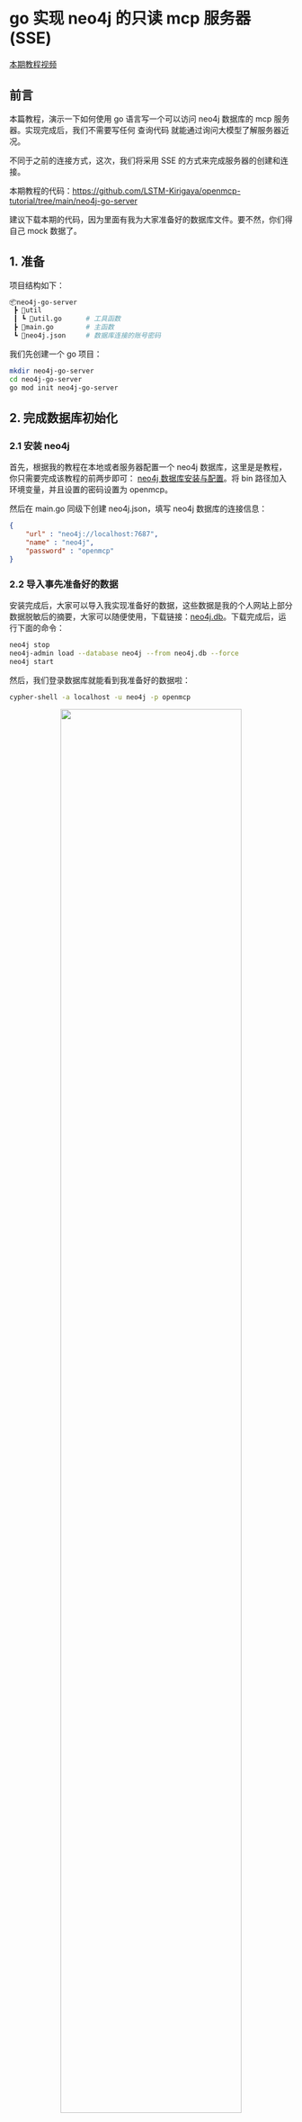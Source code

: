 # go 实现 neo4j 的只读 mcp 服务器 (SSE)

[本期教程视频](https://www.bilibili.com/video/BV1g8TozyEE7/)

##  前言

本篇教程，演示一下如何使用 go 语言写一个可以访问 neo4j 数据库的 mcp 服务器。实现完成后，我们不需要写任何 查询代码 就能通过询问大模型了解服务器近况。

不同于之前的连接方式，这次，我们将采用 SSE 的方式来完成服务器的创建和连接。

本期教程的代码：https://github.com/LSTM-Kirigaya/openmcp-tutorial/tree/main/neo4j-go-server

建议下载本期的代码，因为里面有我为大家准备好的数据库文件。要不然，你们得自己 mock 数据了。



## 1. 准备

项目结构如下：

```bash
📦neo4j-go-server
 ┣ 📂util
 ┃ ┗ 📜util.go      # 工具函数
 ┣ 📜main.go        # 主函数
 ┗ 📜neo4j.json     # 数据库连接的账号密码
```

我们先创建一个 go 项目：

```bash
mkdir neo4j-go-server
cd neo4j-go-server
go mod init neo4j-go-server
```



## 2. 完成数据库初始化

### 2.1 安装 neo4j

首先，根据我的教程在本地或者服务器配置一个 neo4j 数据库，这里是是教程，你只需要完成该教程的前两步即可： [neo4j 数据库安装与配置](https://kirigaya.cn/blog/article?seq=199)。将 bin 路径加入环境变量，并且设置的密码设置为 openmcp。

然后在 main.go 同级下创建 neo4j.json，填写 neo4j 数据库的连接信息：

```json
{
    "url" : "neo4j://localhost:7687",
    "name" : "neo4j",
    "password" : "openmcp"
}
```

### 2.2 导入事先准备好的数据

安装完成后，大家可以导入我实现准备好的数据，这些数据是我的个人网站上部分数据脱敏后的摘要，大家可以随便使用，下载链接：[neo4j.db](https://github.com/LSTM-Kirigaya/openmcp-tutorial/releases/download/neo4j.db/neo4j.db)。下载完成后，运行下面的命令：

```bash
neo4j stop
neo4j-admin load --database neo4j --from neo4j.db --force
neo4j start
```

然后，我们登录数据库就能看到我准备好的数据啦：

```bash
cypher-shell -a localhost -u neo4j -p openmcp
```

<div align=center>
<img src="https://pic1.zhimg.com/80/v2-4b53ad6a355c05d99c7ed18687ced717_1440w.png" style="width: 80%;"/>
</div>

### 2.3 验证 go -> 数据库连通性

为了验证数据库的连通性和 go 的数据库驱动是否正常工作，我们需要先写一段数据库访问的最小系统。

先安装 neo4j 的 v5 版本的 go 驱动：

```bash
go get github.com/neo4j/neo4j-go-driver/v5
```

在 `util.go` 中添加以下代码：

```go
package util

import (
	"context"
	"encoding/json"
	"fmt"
	"os"

	"github.com/neo4j/neo4j-go-driver/v5/neo4j"
)

var (
	Neo4jDriver neo4j.DriverWithContext
)

// 创建 neo4j 服务器的连接
func CreateNeo4jDriver(configPath string) (neo4j.DriverWithContext, error) {
	jsonString, _ := os.ReadFile(configPath)
	config := make(map[string]string)

	json.Unmarshal(jsonString, &config)
	// fmt.Printf("url: %s\nname: %s\npassword: %s\n", config["url"], config["name"], config["password"])

	var err error
	Neo4jDriver, err = neo4j.NewDriverWithContext(
		config["url"], 
		neo4j.BasicAuth(config["name"], config["password"], ""),
	)
	if err != nil {
		return Neo4jDriver, err
	}
	return Neo4jDriver, nil
}


// 执行只读的 cypher 查询
func ExecuteReadOnlyCypherQuery(
	cypher string,
) ([]map[string]any, error) {
	session := Neo4jDriver.NewSession(context.TODO(), neo4j.SessionConfig{
		AccessMode: neo4j.AccessModeRead,
	})

	defer session.Close(context.TODO())

	result, err := session.Run(context.TODO(), cypher, nil)
	if err != nil {
		fmt.Println(err.Error())
		return nil, err
	}

	var records []map[string]any
	for result.Next(context.TODO()) {
		records = append(records, result.Record().AsMap())
	}

	return records, nil
}
```

main.go 中添加以下代码：

```go
package main

import (
	"fmt"
	"neo4j-go-server/util"
)

var (
	neo4jPath    string = "./neo4j.json"
)

func main() {
	_, err := util.CreateNeo4jDriver(neo4jPath)
	if err != nil {
		fmt.Println(err)
		return
	}

	fmt.Println("Neo4j driver created successfully")	
}
```

运行主程序来验证数据库的连通性：

```bash
go run main.go
```

如果输出了 `Neo4j driver created successfully`，则说明数据库的连通性验证通过。



## 3. 实现 mcp 服务器

go 的 mcp 的 sdk 最为有名的是 mark3labs/mcp-go 了，我们就用这个。

> mark3labs/mcp-go 的 demo 在 https://github.com/mark3labs/mcp-go，非常简单，此处直接使用即可。

先安装

```bash
go get github.com/mark3labs/mcp-go
```

然后在 `main.go` 中添加以下代码：

```go
// ... existing code ...

var (
	addr string = "localhost:8083"
)

func main() {
	// ... existing code ...

	s := server.NewMCPServer(
		"只读 Neo4j 服务器",
		"0.0.1",
		server.WithToolCapabilities(true),
	)

	srv := server.NewSSEServer(s)
	
    // 定义 executeReadOnlyCypherQuery 这个工具的 schema
	executeReadOnlyCypherQuery := mcp.NewTool("executeReadOnlyCypherQuery",
		mcp.WithDescription("执行只读的 Cypher 查询"),
		mcp.WithString("cypher",
			mcp.Required(),
			mcp.Description("Cypher 查询语句，必须是只读的"),
		),
	)
	
    // 将真实函数和申明的 schema 绑定
	s.AddTool(executeReadOnlyCypherQuery, func(ctx context.Context, request mcp.CallToolRequest) (*mcp.CallToolResult, error) {
		args, ok := request.Params.Arguments.(map[string]interface{})
		if !ok {
			return mcp.NewToolResultText(""), fmt.Errorf("invalid arguments type")
		}
		cypher, ok := args["cypher"].(string)
		if !ok {
			return mcp.NewToolResultText(""), fmt.Errorf("cypher argument is not a string")
		}
		result, err := util.ExecuteReadOnlyCypherQuery(cypher)

		fmt.Println(result)

		if err != nil {
			return mcp.NewToolResultText(""), err
		}

		return mcp.NewToolResultText(fmt.Sprintf("%v", result)), nil
	})
	
    // 在 http://localhost:8083/sse 开启服务
    fmt.Printf("Server started at http://%s/sse\n", addr)
	srv.Start(addr)
}
```

go run main.go 运行上面的代码，你就能看到如下信息：

```
Neo4j driver created successfully
Server started at http://localhost:8083/sse
```

说明我们的 mcp 服务器在本地的 8083 上启动了。



## 4. 通过 openmcp 来进行调试

### 4.1 添加工作区 sse 调试项目

接下来，我们来通过 openmcp 进行调试，先点击 vscode 左侧的 openmcp 图标进入控制面板，如果你是下载的 https://github.com/LSTM-Kirigaya/openmcp-tutorial/tree/main/neo4j-go-server 这个项目，那么你能看到【MCP 连接（工作区）】里面已经有一个创建好的调试项目【只读 Neo4j 服务器】了。如果你是完全自己做的这个项目，可以通过下面的按钮添加连接，选择 sse 后填入 http://localhost:8083/sse，oauth 空着不填即可。

<div align=center>
<img src="https://picx.zhimg.com/80/v2-31a01f1253dfc8c42e23e05b1869a932_1440w.png" style="width: 80%;"/>
</div>

### 4.2 测试工具

第一次调试 mcp 服务器要做的事情一定是先调通 mcp tool，新建标签页，选择 tool，点击下图的工具，输入 `CALL db.labels() YIELD label RETURN label`，这个语句是用来列出所有节点类型的。如果输出下面的结果，说明当前的链路生效，没有问题。

<div align=center>
<img src="https://pic1.zhimg.com/80/v2-dd59d9c96ecb455e527ab8aa7f963908_1440w.png" style="width: 100%;"/>
</div>


### 4.3 摸清大模型功能边界，用提示词来封装我们的知识

然后，让我们做点有趣的事情吧！我们接下来要测试一下大模型的能力边界，因为 neo4j 属于特种数据库，通用大模型不一定知道怎么用它。新建标签页，点击「交互测试」，我们先问一个简单的问题：

```
帮我找出最新的 10 条评论
```

结果如下：

<div align=center>
<img src="https://picx.zhimg.com/80/v2-44fab30650051db4e3b94de34275af3a_1440w.png" style="width: 100%;"/>
</div>

可以看到，大模型查询的节点类型就是错误的，在我提供的例子中，代表评论的节点是 BlogComment，而不是 Comment。也就是说，大模型并不掌握进行数据库查询的通用方法论。这就是我们目前知道的它的能力边界。我们接下来要一步一步地注入我们的经验和知识，唔姆，通过 system prompt 来完成。

### 4.4 教大模型找数据库节点

好好想一下，作为工程师的我们是怎么知道评论的节点是 BlogComment？我们一般是通过罗列当前数据库的所有节点的类型来从命名中猜测的，比如，对于这个数据库，我一般会先输入如下的 cypher 查询：

```sql
CALL db.labels() YIELD label RETURN label
```

它的输出就在 4.2 的图中，如果你的英文不错，也能看出来 BlogComment 大概率是代表博客评论的节点。好了，那么我们将这段方法论注入到 system prompt 中，从而封装我们的这层知识，点击下图的下方的按钮，进入到【系统提示词】:

<div align=center>
<img src="https://pica.zhimg.com/80/v2-e0fdd265e53dd354163358be1f5cc3f6_1440w.png" style="width: 100%;"/>
</div>


新建提示词【neo4j】，输入：

```
你是一个善于进行neo4j查询的智能体，对于用户要求的查询请求，你并不一定知道对应的数据库节点是什么，这个时候，你需要先列出所有的节点类型，然后从中找到你认为最有可能是匹配用户询问的节点。比如用户问你要看符合特定条件的「文章」，你并不知道文章的节点类型是什么，这个时候，你就需要先列出所有的节点。
```

点击保存，然后在【交互测试】中，重复刚才的问题：

```
帮我找出最新的 10 条评论
```

大模型的回答如下：

<div align=center>
<img src="https://picx.zhimg.com/80/v2-ccf4a5ecb5691620fca659dcd60d2e38_1440w.png" style="width: 80%;"/>
</div>

诶？怎么说，是不是好了很多了？大模型成功找到了 BlogComment 这个节点，然后返回了对应的数据。

但是其实还是不太对，因为我们要求的说最新的 10 条评论，但是大模型返回的其实是最早的 10 条评论，我们点开大模型的调用细节就能看到，大模型是通过 `ORDER BY comment.createdAt` 来实现的，但是问题是，在我们的数据库中，记录一条评论何时创建的字段并不是 createdAt，而是 createdTime，这意味着大模型并不知道自己不知道节点的字段，从而产生了「幻觉」，瞎输入了一个字段。

大模型是不会显式说自己不知道的，锦恢研究生关于 OOD 的一项研究可以说明这件事的本质原因：[EDL（Evidential Deep Learning） 原理与代码实现](https://kirigaya.cn/blog/article?seq=154)，如果阁下的好奇心能够配得上您的数学功底，可以一试这篇文章。总之，阁下只需要知道，正因为大模型对自己不知道的东西会产生幻觉，所以才有我们得以注入经验的操作空间。

### 4.5 教大模型找数据库节点的字段

通过上面的尝试，我们知道我们距离终点只剩一点了，那就是告诉大模型，我们的数据库中，记录一条评论何时创建的字段并不是 createdAt，而是 createdTime。

对于识别字段的知识，我们改良一下刚刚的系统提示词下：

```
你是一个善于进行neo4j查询的智能体，对于用户要求的查询请求，你并不一定知道对应的数据库节点是什么，这个时候，你需要先列出所有的节点类型，然后从中找到你认为最有可能是匹配用户询问的节点。比如用户问你要看符合特定条件的「文章」，你并不知道文章的节点类型是什么，这个时候，你就需要先列出所有的节点。

对于比较具体的查询，你需要先查询单个事例来看一下当前类型有哪些字段。比如用户问你最新的文章，你是不知道文章节点的哪一个字段代表 「创建时间」的，因此，你需要先列出一到两个文章节点，看一下里面有什么字段，然后再创建查询查看最新的10篇文章。
```

结果如下：

<div align=center>
<img src="https://picx.zhimg.com/80/v2-e7a2faf43249fe108288604a2eb948ad_1440w.png" style="width: 80%;"/>
</div>


是不是很完美？

通过使用 openmcp 调试，我们可以通过 system prompt + mcp server 来唯一确定一个 agent 的表现行为。



## 5. 扩充 mcp 服务器的原子技能

在上面的例子中，虽然我们通过 system prompt 注入了我们的经验和知识，但是其实你会发现这些我们注入的行为，比如「查询所有节点类型」和「获取一个节点的所有字段」，是不是流程很固定？但是 system prompt 是通过自然语言编写的，它具有语言特有的模糊性，我们无法保证它一定是可以拓展的。那么除了 system prompt，还有什么方法可以注入我们的经验与知识呢？有的，兄弟，有的。

在这种流程固定，而且这个操作也非常地容易让「稍微有点经验的人」也能想到的情况下，除了使用 system prompt 外，我们还有一个方法可以做到更加标准化地注入知识，也就是把上面的这些个流程写成额外的 mcp tool。这个方法被我称为「原子化扩充」(Atomization Supplement)。

所谓原子化扩充，也就是增加额外的 mcp tool，这些 tool 在功能层面是「原子化」的。

> 满足如下条件之一的 tool，被称为 原子 tool (Atomic Tool)：
> tool 无法由更加细粒度的功能通过有限组合得到
> 组成得到 tool 的更加细粒度的功能，大模型并不会完全使用，或者使用不可靠 (比如汇编语言，比如 DOM 查询)

扩充额外的原子 tool，能够让大模型知道 “啊！我还有别的手段可以耍！” ，那么只要 description 比较恰当，大模型就能够使用它们来获得额外的信息，而不是产生「幻觉」让任务失败。

对于上面的一整套流程，我们目前知道了如下两个技能大模型是会产生「幻觉」的：

1. 获取一个节点类别的标签（询问评论，大模型没说自己不知道什么是评论标签，而是直接使用了 Comment，但是实际的评论标签是 BlogComment）
2. 获取一个节点类别的字段（询问最新评论，大模型选择通过 createAt 排序，但是记录 BlogComment 创建时间的字段是 createTime）

在之前，我们通过了 system prompt 来完成了信息的注入，现在，丢弃你的 system prompt 吧！我们来玩点更加有趣的游戏。在刚刚的 util.go 中，我们针对上面的两个幻觉，实现两个额外的函数 (经过测试，cursor或者trae能完美生成下面的代码，可以不用自己写)：

```go
// 获取所有的节点类型
func GetAllNodeTypes() ([]string, error) {
	cypher := "MATCH (n) RETURN DISTINCT labels(n) AS labels"
	result, err := ExecuteReadOnlyCypherQuery(cypher)
	if err!= nil {
		return nil, err
	}
	var nodeTypes []string
	for _, record := range result {
		labels := record["labels"].([]any)
		for _, label := range labels {
			nodeTypes = append(nodeTypes, label.(string))
		}
	}
	return nodeTypes, nil
}

// 获取一个节点的字段示范
func GetNodeFields(nodeType string) ([]string, error) {
	cypher := fmt.Sprintf("MATCH (n:%s) RETURN keys(n) AS keys LIMIT 1", nodeType)
	result, err := ExecuteReadOnlyCypherQuery(cypher)
	if err!= nil {
		return nil, err
	}
	var fields []string
	for _, record := range result {
		keys := record["keys"].([]any)
		for _, key := range keys {
			fields = append(fields, key.(string))
		}
	}
	return fields, nil
}
```

在 main.go 中完成它们的 schema 的申明和 tool 的注册：

```go
// ... existing code ...

	getAllNodeTypes := mcp.NewTool("getAllNodeTypes",
		mcp.WithDescription("获取所有的节点类型"),
	)

	getNodeField := mcp.NewTool("getNodeField",
		mcp.WithDescription("获取节点的字段"),
		mcp.WithString("nodeLabel",
			mcp.Required(),
			mcp.Description("节点的标签"),
		),
	)

	// 注册对应的工具到 schema 上
	s.AddTool(getAllNodeTypes, func(ctx context.Context, request mcp.CallToolRequest) (*mcp.CallToolResult, error) {
		result, err := util.GetAllNodeTypes()

		fmt.Println(result)
		
		if err != nil {
			return mcp.NewToolResultText(""), err
		}
		
		return mcp.NewToolResultText(fmt.Sprintf("%v", result)), nil
	})

	s.AddTool(getNodeField, func(ctx context.Context, request mcp.CallToolRequest) (*mcp.CallToolResult, error) {
		args, ok := request.Params.Arguments.(map[string]interface{})
		if !ok {
			return mcp.NewToolResultText(""), fmt.Errorf("invalid arguments type")
		}
		nodeLabel, ok := args["nodeLabel"].(string)
		if !ok {
			return mcp.NewToolResultText(""), fmt.Errorf("nodeLabel argument is not a string")
		}
		result, err := util.GetNodeFields(nodeLabel)
		
		fmt.Println(result)
		
		if err!= nil {
			return mcp.NewToolResultText(""), err
		}
		
		return mcp.NewToolResultText(fmt.Sprintf("%v", result)), nil
	})

// ... existing code ...
```

重新运行 sse 服务器，然后直接询问大模型，此时，我们取消使用 system prompt（创建一个空的，或者直接把当前的 prompt 删除），询问结果如下：

<div align=center>
<img src="https://picx.zhimg.com/80/v2-1e88f7d8e04b949040a02673c13d6462_1440w.png" style="width: 80%;"/>
</div>


可以看到，在没有 system prompt 的情况下，大模型成功执行了这个过程，非常完美。

## 总结

这期教程，带大家使用 go 走完了 mcp sse 的连接方式，并且做出了一个「只读 neo4j 数据库」的 mcp，通过这个 mcp，我们可以非常方便地用自然语言查询数据库的结果，而不需要手动输入 cypher。

对于部分情况下，大模型因为「幻觉」问题而导致的任务失败，我们通过一步步有逻辑可遵循的方法论，完成了 system prompt 的调优和知识的封装。最终，通过范式化的原子化扩充的方式，将这些知识包装成了更加完善的 mcp 服务器。这样，任何人都可以直接使用你的 mcp 服务器来完成 neo4j 数据库的自然语言查询了。

最后，觉得 openmcp 好用的米娜桑，别忘了给我们的项目点个 star：https://github.com/LSTM-Kirigaya/openmcp-client

想要和我进一步交流 OpenMCP 的朋友，可以进入我们的交流群（github 项目里面有）